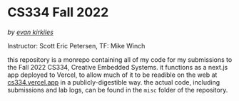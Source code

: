 # CS334 Fall 2022

_by [evan kirkiles](https://evankirkiles.com)_

Instructor: Scott Eric Petersen, TF: Mike Winch

this repository is a monrepo containing all of my code for my submissions to the Fall 2022 CS334, Creative Embedded Systems. it functions as a next.js app deployed to Vercel, to allow much of it to be readible on the web at [cs334.vercel.app](https://cs334.vercel.app) in a publicly-digestible way. the actual code, including submissions and lab logs, can be found in the `misc` folder of the repository.
